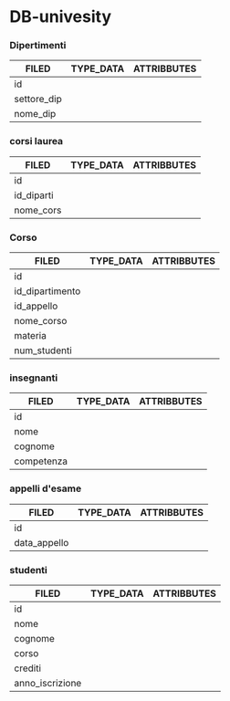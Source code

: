 # DB-univesity

### Dipertimenti

| FILED       | TYPE_DATA | ATTRIBBUTES |
| ----------- | --------- | ----------- |
| id          |           |             |
| settore_dip |           |             |
| nome_dip    |           |             |

### corsi laurea

| FILED      | TYPE_DATA | ATTRIBBUTES |
| ---------- | --------- | ----------- |
| id         |           |             |
| id_diparti |           |             |
| nome_cors  |           |             |

### Corso

| FILED           | TYPE_DATA | ATTRIBBUTES |
| --------------- | --------- | ----------- |
| id              |           |             |
| id_dipartimento |           |             |
| id_appello      |           |             |
| nome_corso      |           |             |
| materia         |           |             |
| num_studenti    |           |             |

### insegnanti

| FILED      | TYPE_DATA | ATTRIBBUTES |
| ---------- | --------- | ----------- |
| id         |           |             |
| nome       |           |             |
| cognome    |           |             |
| competenza |           |             |

### appelli d'esame

| FILED        | TYPE_DATA | ATTRIBBUTES |
| ------------ | --------- | ----------- |
| id           |           |             |
| data_appello |           |             |

### studenti

| FILED           | TYPE_DATA | ATTRIBBUTES |
| --------------- | --------- | ----------- |
| id              |           |             |
| nome            |           |             |
| cognome         |           |             |
| corso           |           |             |
| crediti         |           |             |
| anno_iscrizione |           |             |
